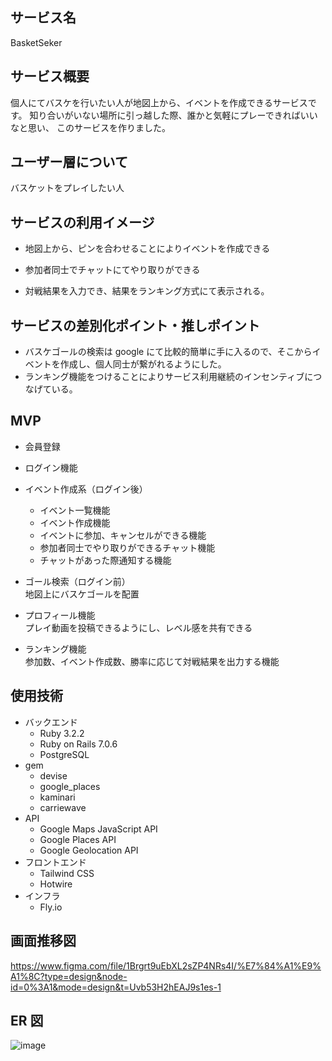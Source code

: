 ## サービス名

BasketSeker

## サービス概要

個人にてバスケを行いたい人が地図上から、イベントを作成できるサービスです。
知り合いがいない場所に引っ越した際、誰かと気軽にプレーできればいいなと思い、
このサービスを作りました。

## ユーザー層について

バスケットをプレイしたい人

## サービスの利用イメージ

- 地図上から、ピンを合わせることによりイベントを作成できる

- 参加者同士でチャットにてやり取りができる

- 対戦結果を入力でき、結果をランキング方式にて表示される。

## サービスの差別化ポイント・推しポイント

- バスケゴールの検索は google にて比較的簡単に手に入るので、そこからイベントを作成し、個人同士が繋がれるようにした。
- ランキング機能をつけることによりサービス利用継続のインセンティブにつなげている。

## MVP

- 会員登録
- ログイン機能

- イベント作成系（ログイン後）

  - イベント一覧機能
  - イベント作成機能
  - イベントに参加、キャンセルができる機能
  - 参加者同士でやり取りができるチャット機能
  - チャットがあった際通知する機能

- ゴール検索（ログイン前）</br>
  地図上にバスケゴールを配置

- プロフィール機能</br>
  プレイ動画を投稿できるようにし、レベル感を共有できる

- ランキング機能</br>
  参加数、イベント作成数、勝率に応じて対戦結果を出力する機能

## 使用技術

- バックエンド
  - Ruby 3.2.2
  - Ruby on Rails 7.0.6
  - PostgreSQL
- gem
  - devise
  - google_places
  - kaminari
  - carriewave
- API
  - Google Maps JavaScript API
  - Google Places API
  - Google Geolocation API
- フロントエンド
  - Tailwind CSS
  - Hotwire
- インフラ
  - Fly.io

## 画面推移図

https://www.figma.com/file/1Brgrt9uEbXL2sZP4NRs4I/%E7%84%A1%E9%A1%8C?type=design&node-id=0%3A1&mode=design&t=Uvb53H2hEAJ9s1es-1

## ER 図

![image](https://github.com/keita-36/BasketSeker/assets/131235353/cc3a09ee-194c-453b-820d-5ede589bcbd2)
